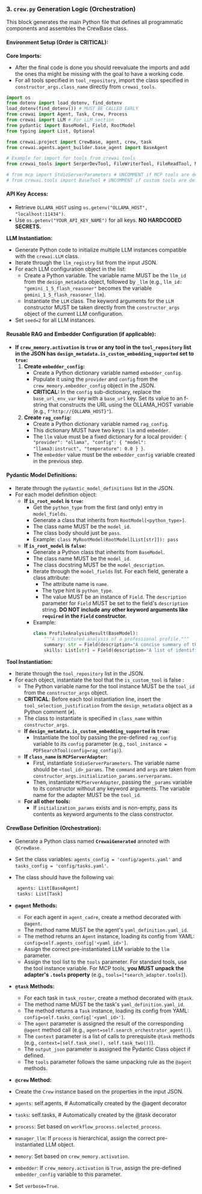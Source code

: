 ### 3. `crew.py` Generation Logic (Orchestration)

This block generates the main Python file that defines all programmatic components and assembles the CrewBase class.

#### **Environment Setup (Order is CRITICAL):**

**Core Imports:**

  * After the final code is done you should reevaluate the imports and add the ones tha might be missing with the goal to have a working code.
  * For all tools specified in `tool_repository`, import the class specified in `constructor_args.class_name` directly from `crewai_tools`.

```python
import os
from dotenv import load_dotenv, find_dotenv
load_dotenv(find_dotenv()) # MUST BE CALLED EARLY
from crewai import Agent, Task, Crew, Process
from crewai import LLM # For LLM section
from pydantic import BaseModel, Field, RootModel
from typing import List, Optional

from crewai.project import CrewBase, agent, crew, task
from crewai.agents.agent_builder.base_agent import BaseAgent

# Example for import for tools from crewai_tools
from crewai_tools import SerperDevTool, FileWriterTool, FileReadTool, MCPServerAdapter

# from mcp import StdioServerParameters # UNCOMMENT if MCP tools are defined
# from crewai.tools import BaseTool # UNCOMMENT if custom tools are defined
```

#### **API Key Access:**

  * Retrieve `OLLAMA_HOST` using `os.getenv("OLLAMA_HOST", "localhost:11434")`.
  * Use `os.getenv("YOUR_API_KEY_NAME")` for all keys. **NO HARDCODED SECRETS.**

**LLM Instantiation:**

  * Generate Python code to initialize multiple LLM instances compatible with the `crewai.LLM` class.
  * Iterate through the `llm_registry` list from the input JSON.
  * For each LLM configuration object in the list:
      * Create a Python variable. The variable name MUST be the `llm_id` from the `design_metadata` object, followed by `_llm` (e.g., `llm_id: "gemini_1_5_flash_reasoner"` becomes the variable `gemini_1_5_flash_reasoner_llm`).
      * Instantiate the `LLM` class. The keyword arguments for the `LLM` constructor MUST be taken directly from the `constructor_args` object of the current LLM configuration.
  * Set `seed=2` for all LLM instances.

#### **Reusable RAG and Embedder Configuration (if applicable):**


  * **If `crew_memory.activation` is `true` or any tool in the `tool_repository` list in the JSON has `design_metadata.is_custom_embedding_supported` set to `true`:**
    1.  **Create `embedder_config`:**
          * Create a Python dictionary variable named `embedder_config`.
          * Populate it using the `provider` and `config` from the `crew_memory.embedder_config` object in the JSON.
          * **CRITICAL:** In the `config` sub-dictionary, replace the `base_url_env_var` key with a `base_url` key. Set its value to an f-string that constructs the URL using the OLLAMA\_HOST variable (e.g., `f"http://{OLLAMA_HOST}"`).
    2.  **Create `rag_config`:**
          * Create a Python dictionary variable named `rag_config`.
          * This dictionary MUST have two keys: `llm` and `embedder`.
          * The `llm` value must be a fixed dictionary for a local provider: `{ "provider": "ollama", "config": { "model": "llama3:instruct", "temperature": 0.0 } }`.
          * The `embedder` value must be the `embedder_config` variable created in the previous step.

#### **Pydantic Model Definitions:**

  * Iterate through the `pydantic_model_definitions` list in the JSON.
  * For each model definition object:
      * **If `is_root_model` is `true`:**
          * Get the `python_type` from the first (and only) entry in `model_fields`.
          * Generate a class that inherits from `RootModel[<python_type>]`.
          * The class name MUST be the `model_id`.
          * The class body should just be `pass`.
          * Example: `class MyRootModel(RootModel[List[str]]): pass`
      * **If `is_root_model` is `false`:**
          * Generate a Python class that inherits from `BaseModel`.
          * The class name MUST be the `model_id`.
          * The class docstring MUST be the `model_description`.
          * Iterate through the `model_fields` list. For each field, generate a class attribute:
              * The attribute name is `name`.
              * The type hint is `python_type`.
              * The value MUST be an instance of `Field`. The `description` parameter for `Field` MUST be set to the field's `description` string. **DO NOT include any other keyword arguments like `required` in the `Field` constructor.**
          * Example:
            ```python
            class ProfileAnalysisResult(BaseModel):
                """A structured analysis of a professional profile."""
                summary: str = Field(description="A concise summary of the profile.")
                skills: List[str] = Field(description="A list of identified technical and soft skills.")
            ```

**Tool Instantiation:**

  * Iterate through the `tool_repository` list in the JSON.
  * For each object, instantiate the tool that the `is_custom_tool` is false :
      * The Python variable name for the tool instance MUST be the `tool_id` from the `constructor_args` object.
      * **CRITICAL**: Before each tool instantiation line, insert the `tool_selection_justification` from the `design_metadata` object as a Python comment (`#`).
      * The class to instantiate is specified in `class_name` within `constructor_args`.
      * **If `design_metadata.is_custom_embedding_supported` is `true`:**
          * Instantiate the tool by passing the pre-defined `rag_config` variable to its `config` parameter (e.g., `tool_instance = PDFSearchTool(config=rag_config)`).
      * **If `class_name` is `MCPServerAdapter`:**
          * First, instantiate `StdioServerParameters`. The variable name should be `<tool_id>_params`. The `command` and `args` are taken from `constructor_args.initialization_params.serverparams`.
          * Then, instantiate `MCPServerAdapter`, passing the `_params` variable to its constructor without any keyword arguments. The variable name for the adapter MUST be the `tool_id`.
      * **For all other tools:**
          * If `initialization_params` exists and is non-empty, pass its contents as keyword arguments to the class constructor.

#### **CrewBase Definition (Orchestration):**

  * Generate a Python class named **`CrewaiGenerated`**  annoted with `@CrewBase`.

  * Set the class variables: `agents_config = 'config/agents.yaml'` and `tasks_config = 'config/tasks.yaml'`.

  * The class should have the following vai:


```python
    agents: List[BaseAgent]
    tasks: List[Task]
```

  * **`@agent` Methods:**

      * For each agent in `agent_cadre`, create a method decorated with `@agent`.
      * The method name MUST be the agent's `yaml_definition.yaml_id`.
      * The method returns an `Agent` instance, loading its config from YAML: `config=self.agents_config['<yaml_id>']`.
      * Assign the correct pre-instantiated LLM variable to the `llm` parameter.
      * Assign the tool list to the `tools` parameter. For standard tools, use the tool instance variable. For MCP tools, **you MUST unpack the adapter's `.tools` property** (e.g., `tools=[*search_adapter.tools]`).

  * **`@task` Methods:**

      * For each task in `task_roster`, create a method decorated with `@task`.
      * The method name MUST be the task's `yaml_definition.yaml_id`.
      * The method returns a `Task` instance, loading its config from YAML: `config=self.tasks_config['<yaml_id>']`.
      * The `agent` parameter is assigned the result of the corresponding `@agent` method call (e.g., `agent=self.search_orchestrator_agent()`).
      * The `context` parameter is a list of calls to prerequisite `@task` methods (e.g., `context=[self.task_one(), self.task_two()]`).
      * The `output_json` parameter is assigned the Pydantic Class object if defined.
      * The `tools` parameter follows the same unpacking rule as the `@agent` methods.

  * **`@crew` Method:**
  * Create the `Crew` instance based on the properties in the input JSON.
  * `agents`: self.agents, # Automatically created by the @agent decorator
  * `tasks`: self.tasks, # Automatically created by the @task decorator
  * `process`: Set based on `workflow_process.selected_process`.
  * `manager_llm`: If `process` is hierarchical, assign the correct pre-instantiated LLM object.
  * `memory`: Set based on `crew_memory.activation`.
  * `embedder`: If `crew_memory.activation` is `True`, assign the pre-defined `embedder_config` variable to this parameter.
  * Set `verbose=True`.